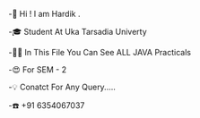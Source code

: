 -🙋 Hi ! I am Hardik .

-🎓 Student At Uka Tarsadia Univerty

-👨‍💻 In This File You Can See ALL JAVA Practicals

-😍 For SEM - 2 

-💡 Conatct For Any Query.....

-☎️ +91 6354067037
